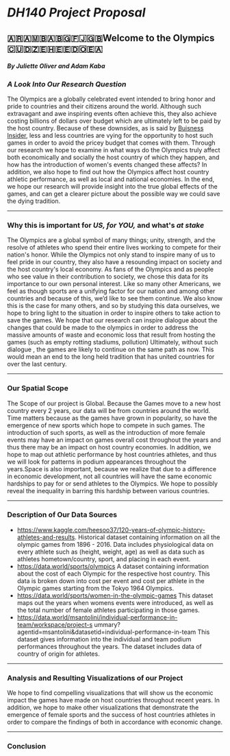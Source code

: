 # *__DH140 Project Proposal__*
##  :argentina::armenia::bosnia_herzegovina::bulgaria::fiji::gb:Welcome to the Olympics :cuba::algeria::western_sahara::estonia::dominican_republic::ceuta_melilla:
##### By Juliette Oliver and Adam Kaba
### _A Look Into Our Research Question_


The Olympics are a globally celebrated event intended to bring honor and pride to countries and their citizens around the world. Although such extravagant and awe inspiring events often achieve this, they also achieve costing billions of dollars over budget which are ultimately left to be paid by the host country. Because of these downsides, as is said by [Buisness Insider](https://www.businessinsider.com/future-olympics-no-country-wants-to-host-games-2018-2), less and less countries are vying for the opportunity to host such games in order to avoid the pricey budget that comes with them. Through our research we hope to examine in what ways do the Olympics truly affect both economically and socially the host country of which they happen, and how has the introduction of women's events changed these affects? In addition, we also hope to find out how the Olympics affect host country athletic performance, as well as local and national economies. In the end, we hope our research will provide insight into the true global effects of the games, and can get a clearer picture about the possible way we could save the dying tradition.
___
### __Why this is important for *US, for YOU,* and what's *at stake*__

The Olympics are a global symbol of many things; unity, strength, and the resolve of athletes who spend their entire lives working to compete for their nation's honor. While the Olympics not only stand to inspire many of us to feel pride in our country, they also have a resounding impact on society and the host country's local economy. As fans of the Olympics and as people who see value in their contribution to society, we chose this data for its importance to our own personal interest. Like so many other Americans, we feel as though sports are a unifying factor for our nation and among other countries and because of this, we’d like to see them continue. We also know this is the case for many others, and so by studying this data ourselves, we hope to bring light to the situation in order to inspire others to take action to save the games. We hope that our research can inspire dialogue about the changes that could be made to the olympics in order to address the massive amounts of waste and economic loss that result from hosting the games (such as empty rotting stadiums, pollution) Ultimately, without such dialogue , the games are likely to continue on the same path as now. This would mean an end to the long held tradition that has united countries for over the last century.
___
### Our Spatial Scope
The Scope of our project is Global. Because the Games move to a new host country every 2 years, our data will be from countries around the world.
Time matters because as the games have grown in popularity, so have the emergence of new sports which hope to compete in such games. The introduction of such sports, as well as the introduction of more female events may have an impact on games overall cost throughout the years and thus there may be an impact on host country economies. In addition, we hope to map out athletic performance by host countries athletes, and thus we will look for patterns in podium appearances throughout the years.Space is also important, because we realize that due to a difference in economic development, not all countries will have the same economic hardships to pay for or send athletes to the Olympics. We hope to possibly reveal the inequality in barring this hardship between various countries.
___
### Description of Our Data Sources
- https://www.kaggle.com/heesoo37/120-years-of-olympic-history-athletes-and-results. Historical dataset containing information on all the olympic games from 1896 - 2016. Data includes physiological data on every athlete such as (height, weight, age) as well as data such as athletes hometown/country, sport, and placing in each event.
- https://data.world/sports/olympics  A dataset containing information about the cost of each Olympic for the respective host country. This data is broken down into cost per event and cost per athlete in the Olympic games starting from the Tokyo 1964 Olympics.
- https://data.world/sports/women-in-the-olympic-games This dataset maps out the years when womens events were introduced, as well as the total number of female athletes participating in those games.
- https://data.world/msantolini/individual-performance-in-team/workspace/project-s ummary?agentid=msantolini&datasetid=individual-performance-in-team This dataset gives information into the individual and team podium performances throughout the years. The dataset includes data of country of origin for athletes.
___ 
### Analysis and Resulting Visualizations of our Project
We hope to find compelling visualizations that will show us the economic impact the games have made on host countries throughout recent years. 
In addition, we hope to make other visualizations that demonstrate the emergence of female sports and the success of host countries athletes in order to compare the findings of both in accordance with economic change.
____
### Conclusion

